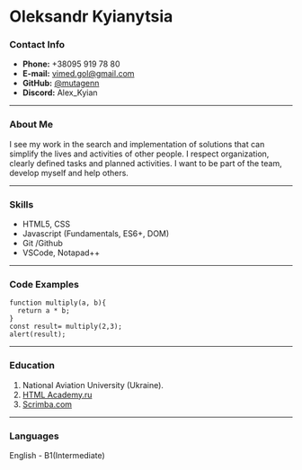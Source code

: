 # Oleksandr Kyianytsia

### Contact Info

- **Phone:** +38095 919 78 80
- **E-mail:** <vimed.gol@gmail.com>
- **GitHub:** [@mutagenn](https://github.com/mutagenn)
- **Discord:** Alex_Kyian


***
###  About Me

I see my work in the search and implementation of solutions that
can simplify the lives and activities of other people. I respect organization,
clearly defined tasks and planned activities.  I want to be part of the team, develop myself and help others.

***
###  Skills
- HTML5, CSS
- Javascript (Fundamentals, ES6+, DOM)
- Git /Github
- VSCode, Notapad++

***
###  Code Examples

```
function multiply(a, b){
  return a * b;
}
const result= multiply(2,3);
alert(result);
```

***
###  Education
1.  National Aviation University (Ukraine).
2. [HTML Academy.ru](https://htmlacademy.ru/)
3. [Scrimba.com](https://scrimba.com/certificate/uZ7Lbqfv/gfrontend/)
***

### Languages

English - B1(Intermediate)